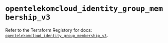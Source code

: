 # `opentelekomcloud_identity_group_membership_v3`

Refer to the Terraform Registory for docs: [`opentelekomcloud_identity_group_membership_v3`](https://www.terraform.io/docs/providers/opentelekomcloud/r/identity_group_membership_v3).
